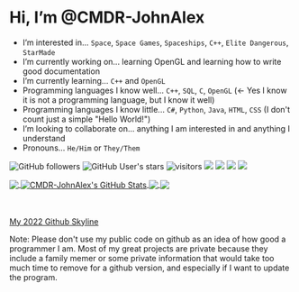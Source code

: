 # Hi, I’m @CMDR-JohnAlex
- I’m interested in... `Space`, `Space Games`, `Spaceships`, `C++`, `Elite Dangerous`, `StarMade`
- I’m currently working on... learning OpenGL and learning how to write good documentation
- I’m currently learning... `C++` and `OpenGL`
- Programming languages I know well... `C++`, `SQL`, `C`, `OpenGL` (<- Yes I know it is not a programming language, but I know it well)
- Programming languages I know little... `C#`, `Python`, `Java`, `HTML`, `CSS` (I don't count just a simple "Hello World!")
- I’m looking to collaborate on... anything I am interested in and anything I understand
- Pronouns... `He/Him` or `They/Them`
<!-- - How to reach me... -->

![GitHub followers](https://img.shields.io/github/followers/CMDR-JohnAlex?style=social)
![GitHub User's stars](https://img.shields.io/github/stars/CMDR-JohnAlex?style=social)
![visitors](https://visitor-badge-reloaded.herokuapp.com/badge?page_id=CMDR-JohnAlex.CMDR-JohnAlex&color=2bbc8a)
![](https://img.shields.io/badge/OS-Windows_11-informational?style=flat&logo=windows&logoColor=white&color=2bbc8a)
![](https://img.shields.io/badge/Editor-Visual_Studio_Community_2022-informational?style=flat&logo=visual-studio-code&logoColor=white&color=2bbc8a)
![](https://img.shields.io/badge/Code-C++-informational?style=flat&logo=cplusplus&logoColor=white&color=2bbc8a)
![](https://img.shields.io/badge/Tools-Github-informational?style=flat&logo=github&logoColor=white&color=2bbc8a)

<a href="https://github.com/CMDR-JohnAlex/CMDR-JohnAlex">
	<img align="center" src="https://github-readme-stats.vercel.app/api/top-langs/?username=CMDR-JohnAlex&langs_count=3&theme=radical&hide=SWIG, C" /> <!-- &layout=compact -->
</a>
<a href="https://github.com/CMDR-JohnAlex/CMDR-JohnAlex">
	<img align="center" src="https://github-readme-stats.vercel.app/api?username=CMDR-JohnAlex&show_icons=true&line_height=27&theme=radical&count_private=true" alt="CMDR-JohnAlex's GitHub Stats" />
</a>
<a href="https://github.com/CMDR-JohnAlex/GuessTheNumber">
	<img align="center" src="https://github-readme-stats.vercel.app/api/pin/?username=CMDR-JohnAlex&repo=GuessTheNumber&show_icons=true&theme=radical" />
</a>
</a>
<a href="https://github.com/CMDR-JohnAlex/GuessTheNumber">
	<img align="center" src="https://github-readme-stats.vercel.app/api/pin/?username=CMDR-JohnAlex&repo=GuessTheNumber&show_icons=true&theme=radical" />
</a>

<br />
<br />
<br />

<a href="https://skyline.github.com/CMDR-JohnAlex/2022" title="2022 Github Skyline">My 2022 Github Skyline</a>

<p>Note: Please don't use my public code on github as an idea of how good a programmer I am. Most of my great projects are private because they include a family memer or some private information that would take too much time to remove for a github version, and especially if I want to update the program.</p>

<!---
CMDR-JohnAlex/CMDR-JohnAlex is a special repository because its `README.md` (this file) appears on your GitHub profile.
You can click the Preview link to take a look at your changes.
--->

